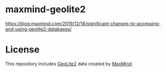 # maxmind-geolite2

https://blog.maxmind.com/2019/12/18/significant-changes-to-accessing-and-using-geolite2-databases/

# License

This repository includes [GeoLite2](https://dev.maxmind.com/geoip/geoip2/geolite2/) data created by [MaxMind](https://www.maxmind.com).
